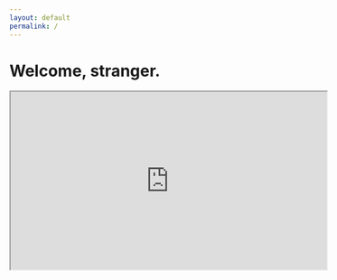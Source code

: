 ```yaml
---
layout: default
permalink: /
---
```

<div class="section-primary">
  <div class="page-header">
    <h1 class="page-header__title">Welcome, stranger.</h1>
  </div>
  <div class="video-container"><iframe class="box" width="560" height="315" src="https://odysee.com/$/embed/plsreadmyblog/fe9dc5215b69594a7ab540f8f9033fc5d4cd8efa?r=FJ3JJV6ywyiVaiNSn1QBeq8qPW2jMb3C" allowfullscreen></iframe></div>
</div>
